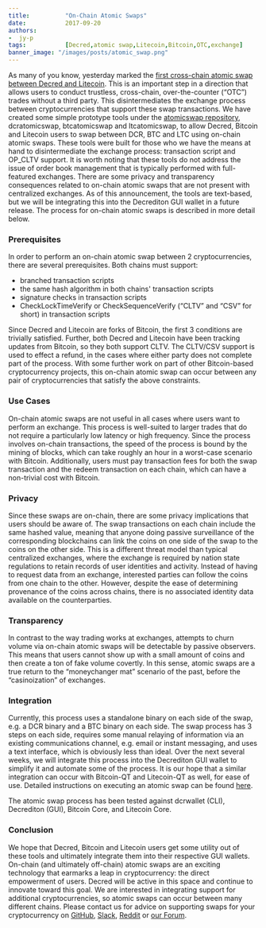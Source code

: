 ```yaml
---
title:			"On-Chain Atomic Swaps"
date:			2017-09-20
authors:
-  jy-p
tags:			[Decred,atomic swap,Litecoin,Bitcoin,OTC,exchange]
banner_image: "/images/posts/atomic_swap.png"
---
```


As many of you know, yesterday marked the [first cross-chain atomic swap between Decred and Litecoin](https://twitter.com/decredproject/status/910224860625780736). This is an important step in a direction that allows users to conduct trustless, cross-chain, over-the-counter (“OTC”) trades without a third party. This disintermediates the exchange process between cryptocurrencies that support these swap transactions. We have created some simple prototype tools under the [atomicswap repository](https://github.com/decred/atomicswap/), dcratomicswap, btcatomicswap and ltcatomicswap, to allow Decred, Bitcoin and Litecoin users to swap between DCR, BTC and LTC using on-chain atomic swaps. These tools were built for those who we have the means at hand to disintermediate the exchange process: transaction script and OP_CLTV support. It is worth noting that these tools do not address the issue of order book management that is typically performed with full-featured exchanges. There are some privacy and transparency consequences related to on-chain atomic swaps that are not present with centralized exchanges. As of this announcement, the tools are text-based, but we will be integrating this into the Decrediton GUI wallet in a future release. The process for on-chain atomic swaps is described in more detail below.

<!--more-->

### Prerequisites

In order to perform an on-chain atomic swap between 2 cryptocurrencies, there are several prerequisites.  Both chains must support:

+ branched transaction scripts
+ the same hash algorithm in both chains' transaction scripts
+ signature checks in transaction scripts
+ CheckLockTimeVerify or CheckSequenceVerify (“CLTV” and “CSV” for short) in transaction scripts

Since Decred and Litecoin are forks of Bitcoin, the first 3 conditions are trivially satisfied.  Further, both Decred and Litecoin have been tracking updates from Bitcoin, so they both support CLTV.  The CLTV/CSV support is used to effect a refund, in the cases where either party does not complete part of the process.  With some further work on part of other Bitcoin-based cryptocurrency projects, this on-chain atomic swap can occur between any pair of cryptocurrencies that satisfy the above constraints.

### Use Cases

On-chain atomic swaps are not useful in all cases where users want to perform an exchange.  This process is well-suited to larger trades that do not require a particularly low latency or high frequency.  Since the process involves on-chain transactions, the speed of the process is bound by the mining of blocks, which can take roughly an hour in a worst-case scenario with Bitcoin.  Additionally, users must pay transaction fees for both the swap transaction and the redeem transaction on each chain, which can have a non-trivial cost with Bitcoin.

### Privacy 

Since these swaps are on-chain, there are some privacy implications that users should be aware of.  The swap transactions on each chain include the same hashed value, meaning that anyone doing passive surveillance of the corresponding blockchains can link the coins on one side of the swap to the coins on the other side.  This is a different threat model than typical centralized exchanges, where the exchange is required by nation state regulations to retain records of user identities and activity.  Instead of having to request data from an exchange, interested parties can follow the coins from one chain to the other.  However, despite the ease of determining provenance of the coins across chains, there is no associated identity data available on the counterparties.

### Transparency

In contrast to the way trading works at exchanges, attempts to churn volume via on-chain atomic swaps will be detectable by passive observers.  This means that users cannot show up with a small amount of coins and then create a ton of fake volume covertly.  In this sense, atomic swaps are a true return to the “moneychanger mat” scenario of the past, before the “casinoization” of exchanges.

### Integration

Currently, this process uses a standalone binary on each side of the swap, e.g. a DCR binary and a BTC binary on each side.  The swap process has 3 steps on each side, requires some manual relaying of information via an existing communications channel, e.g. email or instant messaging, and uses a text interface, which is obviously less than ideal.  Over the next several weeks, we will integrate this process into the Decrediton GUI wallet to simplify it and automate some of the process.  It is our hope that a similar integration can occur with Bitcoin-QT and Litecoin-QT as well, for ease of use.  Detailed instructions on executing an atomic swap can be found [here](https://github.com/decred/atomicswap/).

The atomic swap process has been tested against dcrwallet (CLI), Decrediton (GUI), Bitcoin Core, and Litecoin Core.

### Conclusion

We hope that Decred, Bitcoin and Litecoin users get some utility out of these tools and ultimately integrate them into their respective GUI wallets.  On-chain (and ultimately off-chain) atomic swaps are an exciting technology that earmarks a leap in cryptocurrency: the direct empowerment of users. Decred will be active in this space and continue to innovate toward this goal. We are interested in integrating support for additional cryptocurrencies, so atomic swaps can occur between many different chains.  Please contact us for advice on supporting swaps for your cryptocurrency on [GitHub](https://github.com/decred/atomicswap/), [Slack](https://decred.slack.com/), [Reddit](https://reddit.com/r/decred/) or [our Forum](https://forum.decred.org/).
